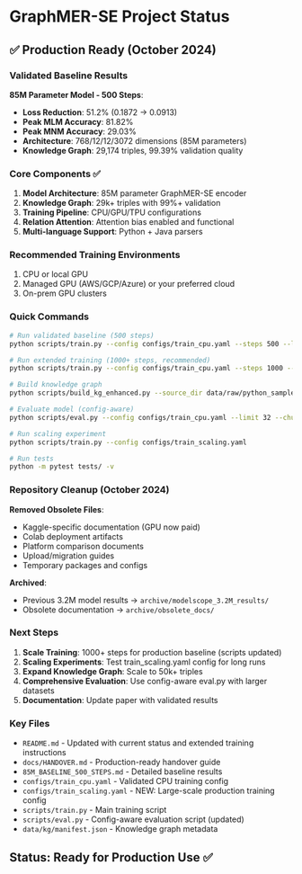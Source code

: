# GraphMER-SE Project Status

## ✅ Production Ready (October 2024)

### Validated Baseline Results

**85M Parameter Model - 500 Steps**:
- **Loss Reduction**: 51.2% (0.1872 → 0.0913)
- **Peak MLM Accuracy**: 81.82%
- **Peak MNM Accuracy**: 29.03%
- **Architecture**: 768/12/12/3072 dimensions (85M parameters)
- **Knowledge Graph**: 29,174 triples, 99.39% validation quality

### Core Components ✅

1. **Model Architecture**: 85M parameter GraphMER-SE encoder
2. **Knowledge Graph**: 29k+ triples with 99%+ validation
3. **Training Pipeline**: CPU/GPU/TPU configurations
4. **Relation Attention**: Attention bias enabled and functional
5. **Multi-language Support**: Python + Java parsers

### Recommended Training Environments

1. CPU or local GPU
2. Managed GPU (AWS/GCP/Azure) or your preferred cloud
3. On-prem GPU clusters

### Quick Commands

```bash
# Run validated baseline (500 steps)
python scripts/train.py --config configs/train_cpu.yaml --steps 500 --limit 1000 --chunk_size 10

# Run extended training (1000+ steps, recommended)
python scripts/train.py --config configs/train_cpu.yaml --steps 1000 --limit 32 --chunk_size 2

# Build knowledge graph
python scripts/build_kg_enhanced.py --source_dir data/raw/python_samples

# Evaluate model (config-aware)
python scripts/eval.py --config configs/train_cpu.yaml --limit 32 --chunk_size 2

# Run scaling experiment
python scripts/train.py --config configs/train_scaling.yaml

# Run tests
python -m pytest tests/ -v
```

### Repository Cleanup (October 2024)

**Removed Obsolete Files**:
- Kaggle-specific documentation (GPU now paid)
- Colab deployment artifacts
- Platform comparison documents
- Upload/migration guides
- Temporary packages and configs

**Archived**:
- Previous 3.2M model results → `archive/modelscope_3.2M_results/`
- Obsolete documentation → `archive/obsolete_docs/`

### Next Steps

1. **Scale Training**: 1000+ steps for production baseline (scripts updated)
2. **Scaling Experiments**: Test train_scaling.yaml config for long runs
3. **Expand Knowledge Graph**: Scale to 50k+ triples
4. **Comprehensive Evaluation**: Use config-aware eval.py with larger datasets
5. **Documentation**: Update paper with validated results

### Key Files

- `README.md` - Updated with current status and extended training instructions
- `docs/HANDOVER.md` - Production-ready handover guide
- `85M_BASELINE_500_STEPS.md` - Detailed baseline results
- `configs/train_cpu.yaml` - Validated CPU training config
- `configs/train_scaling.yaml` - NEW: Large-scale production training config
- `scripts/train.py` - Main training script
- `scripts/eval.py` - Config-aware evaluation script (updated)
- `data/kg/manifest.json` - Knowledge graph metadata

## Status: Ready for Production Use ✅
